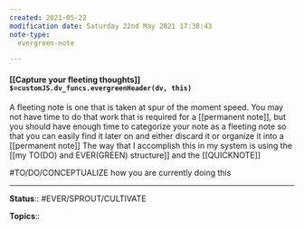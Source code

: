 ```yaml
---
created: 2021-05-22
modification date: Saturday 22nd May 2021 17:38:43
note-type: 
  evergreen-note

---
```


#### [[Capture your fleeting thoughts]] `$=customJS.dv_funcs.evergreenHeader(dv, this)`

A fleeting note is one that is taken at spur of the moment speed. You may not have time to do that work that is required for a [[permanent note]], but you should have enough time to categorize your note as a fleeting note so that you can easily find it later on and either discard it or organize it into a [[permanent note]]
The way that I accomplish this in my system is using the [[my TO(DO) and EVER(GREEN) structure]] and the [[QUICKNOTE]]

#TO/DO/CONCEPTUALIZE how you are currently doing this

---

**Status**:: #EVER/SPROUT/CULTIVATE 

**Topics**::   
	
